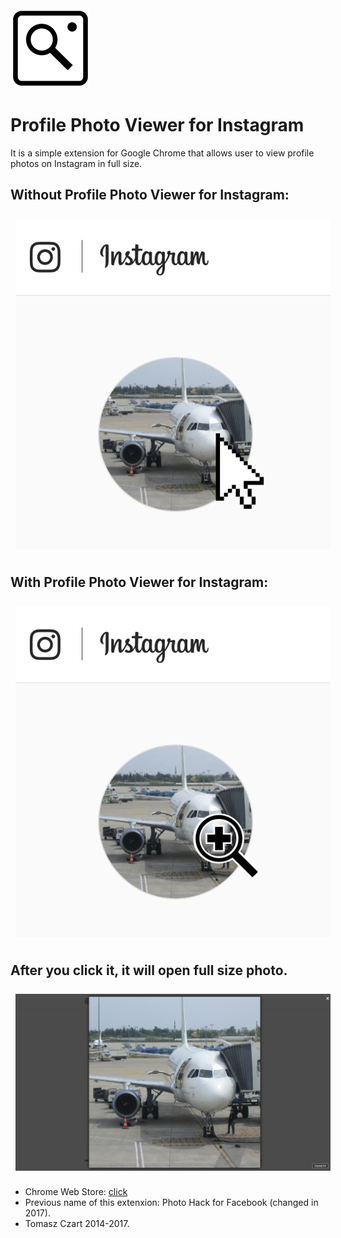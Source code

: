 <img src="icon128.png" style="margin:32px 0 0 0" width="128">

# Profile Photo Viewer for Instagram
It is a simple extension for Google Chrome that allows user to view profile photos on Instagram in full size.

## Without Profile Photo Viewer for Instagram:
<img src="docs/no_ppvfi.png" style="margin:8px">

## With Profile Photo Viewer for Instagram:
<img src="docs/with_ppvfi.png" style="margin:8px">

## After you click it, it will open full size photo.
<img src="docs/opened.png" style="margin:8px">

* Chrome Web Store: <a href="https://chrome.google.com/webstore/detail/profile-photo-viewer-for/lfolibbobnddfcjbjnfiikjgdefiejpl" target="_blank"> click </a>
* Previous name of this extenxion: Photo Hack for Facebook (changed in 2017).
* Tomasz Czart 2014-2017.
